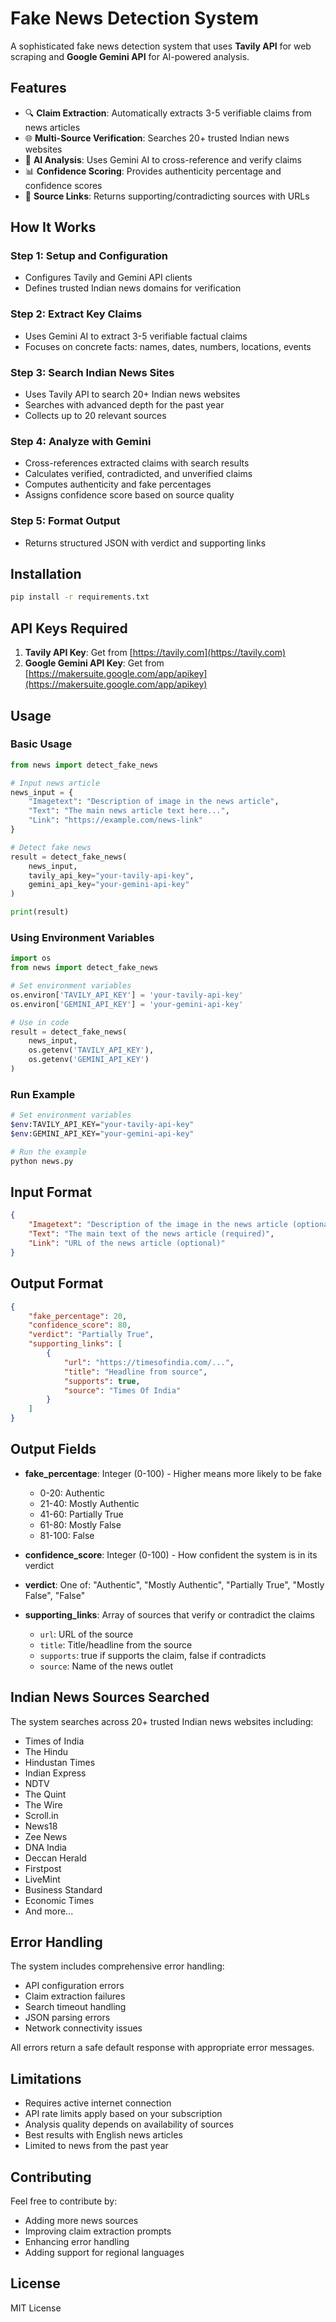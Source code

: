 # Fake News Detection System

A sophisticated fake news detection system that uses **Tavily API** for web scraping and **Google Gemini API** for AI-powered analysis.

## Features

- 🔍 **Claim Extraction**: Automatically extracts 3-5 verifiable claims from news articles
- 🌐 **Multi-Source Verification**: Searches 20+ trusted Indian news websites
- 🤖 **AI Analysis**: Uses Gemini AI to cross-reference and verify claims
- 📊 **Confidence Scoring**: Provides authenticity percentage and confidence scores
- 🔗 **Source Links**: Returns supporting/contradicting sources with URLs

## How It Works

### Step 1: Setup and Configuration
- Configures Tavily and Gemini API clients
- Defines trusted Indian news domains for verification

### Step 2: Extract Key Claims
- Uses Gemini AI to extract 3-5 verifiable factual claims
- Focuses on concrete facts: names, dates, numbers, locations, events

### Step 3: Search Indian News Sites
- Uses Tavily API to search 20+ Indian news websites
- Searches with advanced depth for the past year
- Collects up to 20 relevant sources

### Step 4: Analyze with Gemini
- Cross-references extracted claims with search results
- Calculates verified, contradicted, and unverified claims
- Computes authenticity and fake percentages
- Assigns confidence score based on source quality

### Step 5: Format Output
- Returns structured JSON with verdict and supporting links

## Installation

```bash
pip install -r requirements.txt
```

## API Keys Required

1. **Tavily API Key**: Get from [https://tavily.com](https://tavily.com)
2. **Google Gemini API Key**: Get from [https://makersuite.google.com/app/apikey](https://makersuite.google.com/app/apikey)

## Usage

### Basic Usage

```python
from news import detect_fake_news

# Input news article
news_input = {
    "Imagetext": "Description of image in the news article",
    "Text": "The main news article text here...",
    "Link": "https://example.com/news-link"
}

# Detect fake news
result = detect_fake_news(
    news_input,
    tavily_api_key="your-tavily-api-key",
    gemini_api_key="your-gemini-api-key"
)

print(result)
```

### Using Environment Variables

```python
import os
from news import detect_fake_news

# Set environment variables
os.environ['TAVILY_API_KEY'] = 'your-tavily-api-key'
os.environ['GEMINI_API_KEY'] = 'your-gemini-api-key'

# Use in code
result = detect_fake_news(
    news_input,
    os.getenv('TAVILY_API_KEY'),
    os.getenv('GEMINI_API_KEY')
)
```

### Run Example

```bash
# Set environment variables
$env:TAVILY_API_KEY="your-tavily-api-key"
$env:GEMINI_API_KEY="your-gemini-api-key"

# Run the example
python news.py
```

## Input Format

```json
{
    "Imagetext": "Description of the image in the news article (optional)",
    "Text": "The main text of the news article (required)",
    "Link": "URL of the news article (optional)"
}
```

## Output Format

```json
{
    "fake_percentage": 20,
    "confidence_score": 80,
    "verdict": "Partially True",
    "supporting_links": [
        {
            "url": "https://timesofindia.com/...",
            "title": "Headline from source",
            "supports": true,
            "source": "Times Of India"
        }
    ]
}
```

## Output Fields

- **fake_percentage**: Integer (0-100) - Higher means more likely to be fake
  - 0-20: Authentic
  - 21-40: Mostly Authentic
  - 41-60: Partially True
  - 61-80: Mostly False
  - 81-100: False

- **confidence_score**: Integer (0-100) - How confident the system is in its verdict

- **verdict**: One of: "Authentic", "Mostly Authentic", "Partially True", "Mostly False", "False"

- **supporting_links**: Array of sources that verify or contradict the claims
  - `url`: URL of the source
  - `title`: Title/headline from the source
  - `supports`: true if supports the claim, false if contradicts
  - `source`: Name of the news outlet

## Indian News Sources Searched

The system searches across 20+ trusted Indian news websites including:
- Times of India
- The Hindu
- Hindustan Times
- Indian Express
- NDTV
- The Quint
- The Wire
- Scroll.in
- News18
- Zee News
- DNA India
- Deccan Herald
- Firstpost
- LiveMint
- Business Standard
- Economic Times
- And more...

## Error Handling

The system includes comprehensive error handling:
- API configuration errors
- Claim extraction failures
- Search timeout handling
- JSON parsing errors
- Network connectivity issues

All errors return a safe default response with appropriate error messages.

## Limitations

- Requires active internet connection
- API rate limits apply based on your subscription
- Analysis quality depends on availability of sources
- Best results with English news articles
- Limited to news from the past year

## Contributing

Feel free to contribute by:
- Adding more news sources
- Improving claim extraction prompts
- Enhancing error handling
- Adding support for regional languages

## License

MIT License
